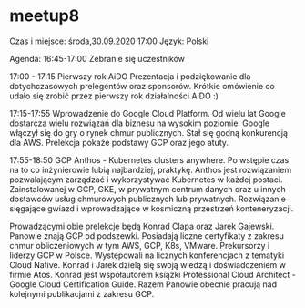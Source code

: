 # meetup8

Czas i miejsce:
środa,30.09.2020 17:00
Język: Polski

Agenda:
16:45-17:00 Zebranie się uczestników

17:00 - 17:15 Pierwszy rok AiDO
Prezentacja i podziękowanie dla dotychczasowych prelegentów oraz sponsorów. Krótkie omówienie co udało się zrobić przez pierwszy rok działalności AiDO :)

17:15-17:55 Wprowadzenie do Google Cloud Platform.
Od wielu lat Google dostarcza wielu rozwiązań dla biznesu na wysokim poziomie. Google włączył się do gry o rynek chmur publicznych. Stał się godną konkurencją dla AWS.
Prelekcja pokaże podstawy GCP oraz jego atuty.

17:55-18:50 GCP Anthos - Kubernetes clusters anywhere.
Po wstępie czas na to co inżynierowie lubią najbardziej, praktykę. Anthos jest rozwiązaniem pozwalającym zarządzać i wykorzystywać Kubernetes w każdej postaci. Zainstalowanej w GCP, GKE, w prywatnym centrum danych oraz u innych dostawców usług chmurowych publicznych lub prywatnych. Rozwiązanie sięgające gwiazd i wprowadzające w kosmiczną przestrzeń konteneryzacji.

Prowadzącymi obie prelekcje będą Konrad Clapa oraz Jarek Gajewski. Panowie znają GCP od podszewki. Posiadają liczne certyfikaty z zakresu chmur obliczeniowych w tym AWS, GCP, K8s, VMware.
Prekursorzy i liderzy GCP w Polsce. Występowali na licznych konferencjach z tematyki Cloud Native. Konrad i Jarek dzielą się swoją wiedzą i doświadczeniem w firmie Atos.
Konrad jest współautorem książki Professional Cloud Architect - Google Cloud Certification Guide.
Razem Panowie obecnie pracują nad kolejnymi publikacjami z zakresu GCP.
